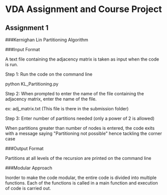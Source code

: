 # VDA Assignment and Course Project
## Assignment 1

###Kernighan Lin Partitioning Algorithm

###Input Format

A text file containing the adjacency matrix is taken as input when the code is run.

Step 1: Run the code on the command line 

python KL_Partitioning.py

Step 2: When prompted to enter the name of the file containing the adjacency matrix, enter the name of the file.

ex: adj_matrix.txt (This file is there in the submission folder)

Step 3: Enter number of partitions needed (only a power of 2 is allowed)

When partitions greater than number of nodes is entered, the code exits with a message saying "Partitioning not possible" hence tackling the corner case

###Output Format

Partitions at all levels of the recursion are printed on the command line

###Modular Approach

Inorder to make the code modular, the entire code is divided into multiple functions.
Each of the functions is called in a main function and execution of code is carried out.


